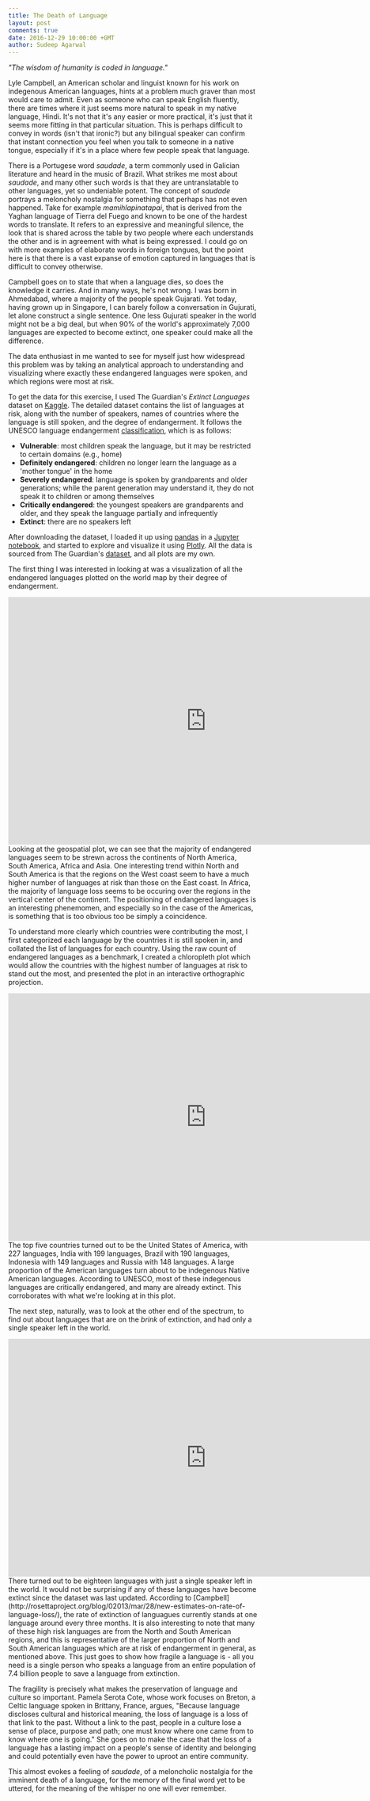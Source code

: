 ```yaml
---
title: The Death of Language
layout: post
comments: true
date: 2016-12-29 10:00:00 +GMT
author: Sudeep Agarwal
---
```


*"The wisdom of humanity is coded in language."*

Lyle Campbell, an American scholar and linguist known for his work on indegenous American languages, hints at a problem much graver than most would care to admit. Even as someone who can speak English fluently, there are times where it just seems more natural to speak in my native language, Hindi. It's not that it's any easier or more practical, it's just that it seems more fitting in that particular situation. This is perhaps difficult to convey in words (isn't that ironic?) but any bilingual speaker can confirm that instant connection you feel when you talk to someone in a native tongue, especially if it's in a place where few people speak that language.

There is a Portugese word *saudade*, a term commonly used in Galician literature and heard in the music of Brazil. What strikes me most about *saudade*, and many other such words is that they are untranslatable to other languages, yet so undeniable potent. The concept of *saudade* portrays a meloncholy nostalgia for something that perhaps has not even happened. Take for example *mamihlapinatapai*, that is derived from the Yaghan language of Tierra del Fuego and known to be one of the hardest words to translate. It refers to an expressive and meaningful silence, the look that is shared across the table by two people where each understands the other and is in agreement with what is being expressed. I could go on with more examples of elaborate words in foreign tongues, but the point here is that there is a vast expanse of emotion captured in languages that is difficult to convey otherwise. 

Campbell goes on to state that when a language dies, so does the knowledge it carries. And in many ways, he's not wrong. I was born in Ahmedabad, where a majority of the people speak Gujarati. Yet today, having grown up in Singapore, I can barely follow a conversation in Gujurati, let alone construct a single sentence. One less Gujurati speaker in the world might not be a big deal, but when 90% of the world's approximately 7,000 languages are expected to become extinct, one speaker could make all the difference.

The data enthusiast in me wanted to see for myself just how widespread this problem was by taking an analytical approach to understanding and visualizing where exactly these endangered languages were spoken, and which regions were most at risk.

To get the data for this exercise, I used The Guardian's *Extinct Languages* dataset on [Kaggle](https://www.kaggle.com/the-guardian/extinct-languages). The detailed dataset contains the list of languages at risk, along with the number of speakers, names of countries where the language is still spoken, and the degree of endangerment. It follows the UNESCO language endangerment [classification](http://www.unesco.org/new/en/culture/themes/endangered-languages/atlas-of-languages-in-danger/), which is as follows:

- **Vulnerable**: most children speak the language, but it may be restricted to certain domains (e.g., home)
- **Definitely endangered**: children no longer learn the language as a 'mother tongue' in the home
- **Severely endangered**: language is spoken by grandparents and older generations; while the parent generation may understand it, they do not speak it to children or among themselves
- **Critically endangered**: the youngest speakers are grandparents and older, and they speak the language partially and infrequently
- **Extinct**: there are no speakers left

After downloading the dataset, I loaded it up using [pandas](http://pandas.pydata.org/) in a [Jupyter notebook](http://jupyter.org/), and started to explore and visualize it using [Plotly](https://plot.ly/). All the data is sourced from The Guardian's [dataset](https://www.theguardian.com/news/datablog/2011/apr/15/language-extinct-endangered#data), and all plots are my own.

The first thing I was interested in looking at was a visualization of all the endangered languages plotted on the world map by their degree of endangerment.

<iframe width="800" height="500" frameborder="0" scrolling="no" src="https://plot.ly/~sagarwal88/334.embed"></iframe>

<br>
Looking at the geospatial plot, we can see that the majority of endangered languages seem to be strewn across the continents of North America, South America, Africa and Asia. One interesting trend within North and South America is that the regions on the West coast seem to have a much higher number of languages at risk than those on the East coast. In Africa, the majority of language loss seems to be occuring over the regions in the vertical center of the continent. The positioning of endangered languages is an interesting phenemomen, and especially so in the case of the Americas, is something that is too obvious too be simply a coincidence.

To understand more clearly which countries were contributing the most, I first categorized each language by the countries it is still spoken in, and collated the list of languages for each country. Using the raw count of endangered languages as a benchmark, I created a chloropleth plot which would allow the countries with the highest number of languages at risk to stand out the most, and presented the plot in an interactive orthographic projection.

<iframe width="800" height="500" frameborder="0" scrolling="no" src="https://plot.ly/~sagarwal88/500.embed"></iframe>

<br>
The top five countries turned out to be the United States of America, with 227 languages, India with 199 languages, Brazil with 190 languages, Indonesia with 149 languages and Russia with 148 languages. A large proportion of the American languages turn about to be indegenous Native American languages. According to UNESCO, most of these indegenous languages are critically endangered, and many are already extinct. This corroborates with what we're looking at in this plot.

The next step, naturally, was to look at the other end of the spectrum, to find out about languages that are on the *brink* of extinction, and had only a single speaker left in the world.

<iframe width="800" height="480" frameborder="0" scrolling="no" src="https://plot.ly/~sagarwal88/484.embed"></iframe>

<br>
There turned out to be eighteen languages with just a single speaker left in the world. It would not be surprising if any of these languages have become extinct since the dataset was last updated.  According to [Campbell](http://rosettaproject.org/blog/02013/mar/28/new-estimates-on-rate-of-language-loss/), the rate of extinction of languagues currently stands at one language around every three months. It is also interesting to note that many of these high risk languages are from the North and South American regions, and this is representative of the larger proportion of North and South American languages which are at risk of endangerment in general, as mentioned above. This just goes to show how fragile a language is - all you need is a single person who speaks a language from an entire population of 7.4 billion people to save a language from extinction.

The fragility is precisely what makes the preservation of language and culture so important. Pamela Serota Cote, whose work focuses on Breton, a Celtic language spoken in Brittany, France, argues, "Because language discloses cultural and historical meaning, the loss of language is a loss of that link to the past. Without a link to the past, people in a culture lose a sense of place, purpose and path; one must know where one came from to know where one is going." She goes on to make the case that the loss of a language has a lasting impact on a people's sense of identity and belonging and could potentially even have the power to uproot an entire community. 

This almost evokes a feeling of *saudade*, of a meloncholic nostalgia for the imminent death of a language, for the memory of the final word yet to be uttered, for the meaning of the whisper no one will ever remember.